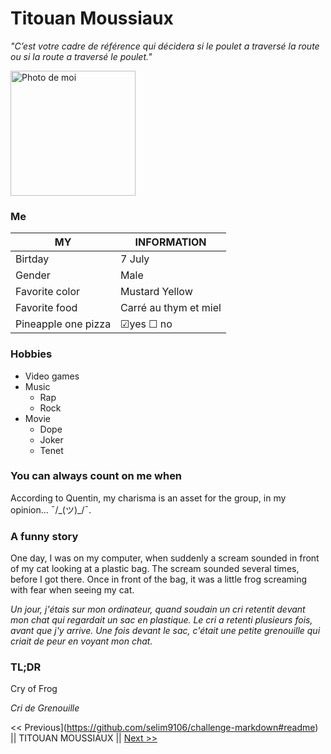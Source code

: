# Titouan Moussiaux
*"C’est votre cadre de référence qui décidera si le poulet a traversé la route ou si la route a traversé le poulet."*

 <img src="https://media-exp1.licdn.com/dms/image/C4D03AQEtsx0LqgnJnQ/profile-displayphoto-shrink_200_200/0/1581946801423?e=2147483647&v=beta&t=4RrVJUojHs_dn0DuwtjSgrtNO1bLwtqoFtDtKeJXvE8" alt="Photo de moi" width="200" height="200"> 


### Me
|       MY           |     INFORMATION       |
|--------------------|-----------------------|
| Birtday            | 7 July                |
| Gender             | Male                  |
| Favorite color     | Mustard Yellow        |
| Favorite food      | Carré au thym et miel |
| Pineapple one pizza| &#9745;yes &#9744; no |

### Hobbies
 - Video games
 - Music
	- Rap
	- Rock
 - Movie
	- Dope
	- Joker
	- Tenet

### You can always count on me when
According to Quentin, my charisma is an asset for the group, in my opinion... ¯/\_(ツ)_/¯.

### A funny story
One day, I was on my computer, when suddenly a scream sounded in front of my cat looking at a plastic bag. The scream sounded several times, before I got there. Once in front of the bag, it was a little frog screaming with fear when seeing my cat.

*Un jour, j'étais sur mon ordinateur, quand soudain un cri retentit devant mon chat qui regardait un sac en plastique. Le cri a retenti plusieurs fois, avant que j'y arrive. Une fois devant le sac, c'était une petite grenouille qui criait de peur en voyant mon chat.*

### TL;DR
Cry of Frog

*Cri de Grenouille*

<< Previous](https://github.com/selim9106/challenge-markdown#readme) || TITOUAN MOUSSIAUX || [Next >>](https://github.com/RinaldoBenaccetta/challenge_markdown)
